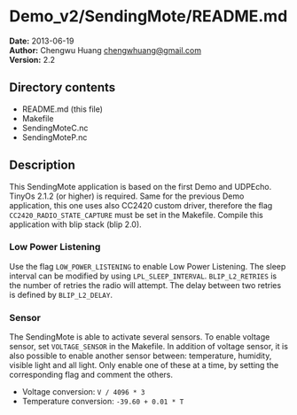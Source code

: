 Demo_v2/SendingMote/README.md
================================================================================

**Date:** 2013-06-19    
**Author:** Chengwu Huang <chengwhuang@gmail.com>    
**Version:** 2.2

Directory contents
--------------------------------------------------------------------------------
* README.md (this file)
* Makefile
* SendingMoteC.nc
* SendingMoteP.nc

Description
--------------------------------------------------------------------------------
This SendingMote application is based on the first Demo and UDPEcho.
TinyOs 2.1.2 (or higher) is required. Same for the previous Demo application,
this one uses also CC2420 custom driver, therefore the flag
`CC2420_RADIO_STATE_CAPTURE` must be set in the Makefile.
Compile this application with blip stack (blip 2.0).

### Low Power Listening
Use the flag `LOW_POWER_LISTENING` to enable Low Power Listening. The sleep
interval can be modified by using `LPL_SLEEP_INTERVAL`.
`BLIP_L2_RETRIES` is the number of retries the radio will attempt.
The delay between two retries is defined by `BLIP_L2_DELAY`.

### Sensor
The SendingMote is able to activate several sensors.
To enable voltage sensor, set `VOLTAGE_SENSOR` in the Makefile.
In addition of voltage sensor, it is also possible to enable another sensor
between: temperature, humidity, visible light and all light. Only enable one of
these at a time, by setting the corresponding flag and comment the others.

* Voltage conversion: `V / 4096 * 3`
* Temperature conversion: `-39.60 + 0.01 * T`


